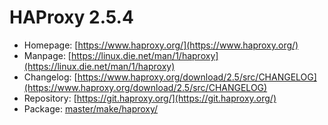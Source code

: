 # HAProxy 2.5.4
 - Homepage: [https://www.haproxy.org/](https://www.haproxy.org/)
 - Manpage: [https://linux.die.net/man/1/haproxy](https://linux.die.net/man/1/haproxy)
 - Changelog: [https://www.haproxy.org/download/2.5/src/CHANGELOG](https://www.haproxy.org/download/2.5/src/CHANGELOG)
 - Repository: [https://git.haproxy.org/](https://git.haproxy.org/)
 - Package: [master/make/haproxy/](https://github.com/Freetz-NG/freetz-ng/tree/master/make/haproxy/)

